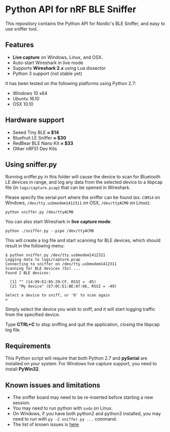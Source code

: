 # Python API for nRF BLE Sniffer

This repository contains the Python API for Nordic's BLE Sniffer, and easy to use sniffer tool.

## Features

* **Live capture** on Windows, Linux, and OSX.
* Auto-start Wireshark in live mode
* Supports **Wireshark 2.x** using Lua dissector
* Python 3 support (not stable yet)

It has been tested on the following platforms using Python 2.7:

- Windows 10 x64
- Ubuntu 16.10
- OSX 10.10

## Hardware support

* Seeed Tiny BLE            **≈ $14**
* Bluefruit LE Sniffer      **≈ $30**
* RedBear BLE Nano Kit      **≈ $33**
* Other nRF51 Dev Kits

## Using sniffer.py

Running sniffer.py in this folder will cause the device to scan for Bluetooth LE devices in range, and log any data from the selected device to a libpcap file (in `logs/capture.pcap`) that can be opened in Wireshark.

Please specify the serial port where the sniffer can be found (ex. `COM14` on Windows, `/dev/tty.usbmodem1412311` on OSX, `/dev/ttyACM0` on Linux):

```
python sniffer.py /dev/ttyACM0
```

You can also start Wireshark in **live capture mode**:

```
python ./sniffer.py --pipe /dev/ttyACM0
```

This will create a log file and start scanning for BLE devices, which should result in the following menu:

```
$ python sniffer.py /dev/tty.usbmodem1412311
Logging data to logs/capture.pcap
Connecting to sniffer on /dev/tty.usbmodem1412311
Scanning for BLE devices (5s) ...
Found 2 BLE devices:

  [1] "" (14:99:E2:05:29:CF, RSSI = -85)
  [2] "My device" (E7:0C:E1:BE:87:66, RSSI = -49)

Select a device to sniff, or '0' to scan again
> 
```

Simply select the device you wish to sniff, and it will start logging traffic from the specified device.

Type **CTRL+C** to stop sniffing and quit the application, closing the libpcap log file.

## Requirements

This Python script will require that both Python 2.7 and **pySerial** are installed on your system.
For Windows live capture support, you need to install **PyWin32**.

## Known issues and limitations

* The sniffer board may need to be re-inserted before starting a new session.
* You may need to run python with `sudo` on Linux.
* On Windows, if you have both python2 and python3 installed, you may need to run with `py -2 sniffer.py ...` command.
* The list of known issues is [here](https://github.com/vshymanskyy/BLESniffer_Python/issues)

